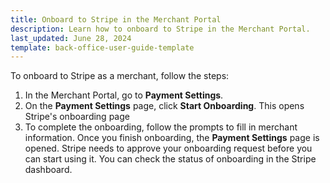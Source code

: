 ```yaml
---
title: Onboard to Stripe in the Merchant Portal
description: Learn how to onboard to Stripe in the Merchant Portal.
last_updated: June 28, 2024
template: back-office-user-guide-template
---
```


To onboard to Stripe as a merchant, follow the steps:

1. In the Merchant Portal, go to **Payment Settings**.
2. On the **Payment Settings** page, click **Start Onboarding**.
  This opens Stripe's onboarding page
3. To complete the onboarding, follow the prompts to fill in merchant information.
  Once you finish onboarding, the **Payment Settings** page is opened. Stripe needs to approve your onboarding request before you can start using it. You can check the status of onboarding in the Stripe dashboard.

